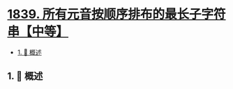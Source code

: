 # [1839. 所有元音按顺序排布的最长子字符串【中等】](https://github.com/tnotesjs/TNotes.leetcode/tree/main/notes/1839.%20%E6%89%80%E6%9C%89%E5%85%83%E9%9F%B3%E6%8C%89%E9%A1%BA%E5%BA%8F%E6%8E%92%E5%B8%83%E7%9A%84%E6%9C%80%E9%95%BF%E5%AD%90%E5%AD%97%E7%AC%A6%E4%B8%B2%E3%80%90%E4%B8%AD%E7%AD%89%E3%80%91)

<!-- region:toc -->

- [1. 📝 概述](#1--概述)

<!-- endregion:toc -->

## 1. 📝 概述
